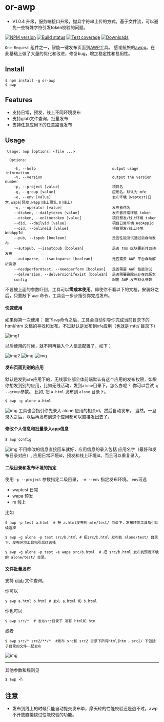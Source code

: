 # or-awp

+ V1.0.4 升级，服务端接口升级，抛弃字符串上传的方式，基于文件流，可以避免一些特殊字符引发token校验的问题。



[![NPM version][npm-image]][npm-url]
[![Build status][travis-image]][travis-url]
[![Test coverage][coveralls-image]][coveralls-url]
[![Downloads][downloads-image]][downloads-url]

[npm-image]: https://img.shields.io/npm/v/or-awp.svg?style=flat-square
[npm-url]: https://npmjs.org/package/or-awp
[travis-image]: https://img.shields.io/travis/hongru/or.awp.svg?style=flat-square
[travis-url]: https://travis-ci.org/hongru/or.awp
[coveralls-image]: https://img.shields.io/coveralls/hongru/or.awp.svg?style=flat-square
[coveralls-url]: https://coveralls.io/r/hongru/or.awp
[downloads-image]: http://img.shields.io/npm/dm/or-awp.svg?style=flat-square
[downloads-url]: https://npmjs.org/package/or-awp

`One-Request` 组件之一，智能一键发布页面到[AWP](http://h5.taobao.org)工具。
感谢航旅的[awpp](http://gitlab.alibaba-inc.com/trip-tools/awpp/tree/master)。在此基础上做了大量的优化和改进，修复bug，增加稳定性和易用性。

## Install
```
$ npm install -g or-awp
$ awp
```

## Features

+ 支持日常，预发，线上不同环境发布
+ 支持glob文件查询，批量发布
+ 支持任意应用下的任意路径发布

## Usage

```
 Usage: awp [options] <file ...>

  Options:

    -h, --help                                   output usage information
    -V, --version                                output the version number
    -p, --project [value]                        项目名
    -g, --group [value]                          应用名，默认为 mfe 
    -e, --env [value]                            发布环境（waptest|日常,wapa|预发,wapp|线上预览,m|线上）
    -o, --operator [value]                       发布者花名
    --dtoken, --dailytoken [value]               发布者日常环境 token
    --otoken, --onlinetoken [value]              项目预发/线上环境 token
    --did, --dailyid [value]                     项目日常环境 WebAppId
    --oid, --onlineid [value]                    项目预发/线上环境 WebAppId
    --pub, --ispub [boolean]                     是否性能测试通过后自动发布
    --autopub, --isautopub [boolean]             是否 tms 区块更新时自动发布
    --autoparse, --isautoparse [boolean]         是否需要 AWP 平台自动解析资源
    --needperformtest, --needperform [boolean]   是否需要 AWP 性能测试
    --delversion, --delversionifexist [boolean]  是否需要删除已存在的版本
    config                                       配置 AWP 发布默认参数

```
不要被上面的参数吓到，工具可以**零成本使用**。即使你不看以下的文档，安装好之后，只要敲下 `awp` 命令，工具会一步步指引你完成发布。

#### 快速使用
如果你第一次使用：
敲下`awp`命令之后，工具会自动引导你完成当前目录下的html/htm 文档的寻找和发布。不过默认是发布到`mfe`应用（也就是 mfe/ 目录下）

![img1](http://gw.alicdn.com/tfscom/TB1msCZHXXXXXcXXXXX2fX72VXX-1214-438.png)

以后使用的时候，就不用再输入个人信息配置了，如下：

![img2](http://gw.alicdn.com/tfscom/TB1EmCWHXXXXXXnXpXX.hgN3VXX-1186-160.png)
![img](http://gw.alicdn.com/tfscom/TB1RKWYHXXXXXc2XXXXT6Xs2VXX-1184-130.png)
![img](http://gw.alicdn.com/tfscom/TB1BFGUHXXXXXckXpXX7jun1FXX-1182-216.png)

#### 发布页面到别的应用

默认是发到`mfe`应用下的，无线事业部全体前端默认有这个应用的发布权限，如果你想发到别的应用，比如无线活动，发到`alone`目录下，怎么办呢？
你可以尝试`-g --group`参数。
比如, 把 `a.html` 发布到 `alone` 目录下。
```
$ awp -g alone a.html
```
![img](http://gw.alicdn.com/tfscom/TB1W29UHXXXXXbYXpXXvFh05VXX-1192-332.png)
工具也会指引你先录入 alone 应用的相关id，然后自动发布。
当然，一旦录入之后，以后再发布到这个应用都可以直接发出去了。

#### 修改个人信息和批量录入app信息

```
$ awp config
```
![img](http://gw.alicdn.com/tfscom/TB17fOYHXXXXXXaXpXXJrJV5VXX-1192-278.png)
不用修改的信息直接回车就好，应用信息的录入包括 应用名字（最好和发布目录对应）, 应用日常环境id，预发和线上环境id。而且可以重复录入。

#### 二级目录和发布环境的指定

使用 `-p --project` 参数指定二级目录， `-e --env` 指定发布环境。
`env`可选
+ waptest 日常
+ wapa 预发
+ m 线上

比如
```
$ awp -p test a.html  # 把 a.html发布到 mfe/test/ 目录下，发布环境工具指引后续选择
```
```
$ awp -g alone -p test src/b.html # 把src/b.html 发布到 alone/test/ 目录下，发布环境工具指引后续选择
```
```
$ awp -g alone -p test -e wapa src/b.html  # 把 src/b.html 发布到预发环境的 alone/test/ 目录。
```

#### 文件批量发布
支持 [glob](https://www.npmjs.com/package/glob) 文件查询。

你可以
```
$ awp a.html b.html # 发布 a.html 和 b.html
```
你也可以
```
$ awp src/*  # 发布src目录下 所有 html和 htm
```
或者
```
$ awp src/* src2/**/*  #发布 src和 src2 目录下所有html|htm ，src2/ 下包括子目录的文件一起发布
```
![img](http://gw.alicdn.com/tfscom/TB1a.CPHXXXXXataXXXeO7Q8XXX-1196-530.png)


------------------------
其他参数和规则见 
```
$ awp -h
```

## 注意

+ 发布到线上的时候只能自动提交发布单，摩天轮的性能校验还是逃不过，awp不开放直接绕过性能校验的功能。

